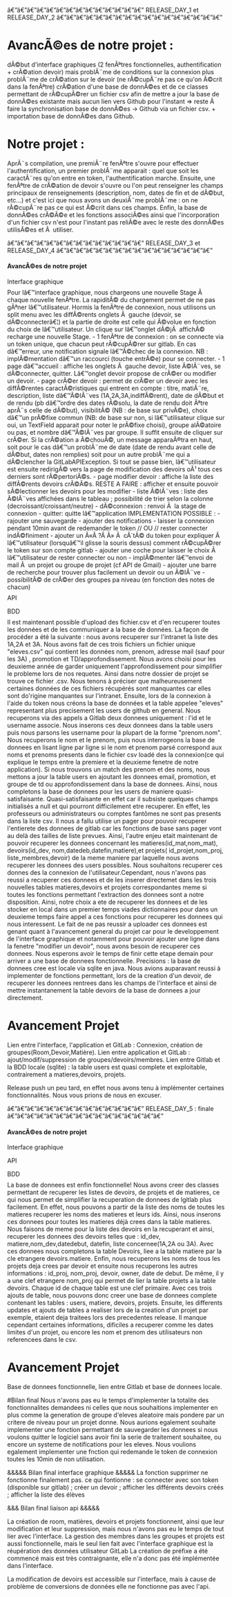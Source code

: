 
â€”â€”â€”â€”â€”â€”â€”â€”â€”â€”â€”â€”â€”â€”		RELEASE_DAY_1 et RELEASE_DAY_2   	â€”â€”â€”â€”â€”â€”â€”â€”â€”â€”â€”â€”â€”â€”â€”â€”â€”

# AvancÃ©es de notre projet :
dÃ©but d'interface graphiques (2 fenÃªtres fonctionnelles, authentification + crÃ©ation devoir) mais problÃ¨me de conditions sur la connexion plus problÃ¨me de crÃ©ation sur le devoir (ne rÃ©cupÃ¨re pas ce qu'on Ã©crit dans la fenÃªtre)
crÃ©ation d'une base de donnÃ©es et de ce classes permettant de rÃ©cupÃ©rer un fichier csv afin de mettre a jour la base de donnÃ©es existante mais aucun lien vers Github pour l'instant => reste Ã  faire la synchronisation base de donnÃ©es -> Github via un fichier csv. + importation base de donnÃ©es dans Github.

# Notre projet :
AprÃ¨s compilation, une premiÃ¨re fenÃªtre s'ouvre pour effectuer l'authentification, un premier problÃ¨me apparait : quel que soit les caractÃ¨res qu'on entre en token, l'authentification marche. Ensuite, une fenÃªtre de crÃ©ation de devoir s'ouvre ou l'on peut renseigner les champs principaux de renseignements (description, nom, dates de fin et de dÃ©but, etc...) et c'est ici que nous avons un deuxiÃ¨me problÃ¨me : on ne rÃ©cupÃ¨re pas ce qui est Ã©crit dans ces champs. Enfin, la base de donnÃ©es crÃ©Ã©e et les fonctions associÃ©es ainsi que l'incorporation d'un fichier csv n'est pour l'instant pas reliÃ©e avec le reste des donnÃ©es utilisÃ©es et Ã  utiliser.


â€”â€”â€”â€”â€”â€”â€”â€”â€”â€”â€”â€”â€”â€”		RELEASE_DAY_3 et RELEASE_DAY_4		â€”â€”â€”â€”â€”â€”â€”â€”â€”â€”â€”â€”â€”â€”â€”â€”

#### 	 AvancÃ©es de notre projet	####
$$$$ Interface graphique $$$$
Pour lâ€™interface graphique, nous chargeons une nouvelle Stage Ã  chaque nouvelle fenÃªtre. La rapiditÃ© du chargement permet de ne pas gÃªner lâ€™utilisateur. Hormis la fenÃªtre de connexion, nous utilisons un split menu avec les diffÃ©rents onglets Ã  gauche (devoir, se dÃ©connecterâ€¦) et la partie de droite est celle qui Ã©volue en fonction du choix de lâ€™utilisateur.
Un clique sur lâ€™onglet dÃ©jÃ  affichÃ© recharge une nouvelle Stage.
	- 1 fenÃªtre de connexion : on se connecte via un token unique, que chacun peut rÃ©cupÃ©rer sur gitlab. En cas dâ€™erreur, une notification signale lâ€™Ã©chec de la connexion. NB : implÃ©mentation dâ€™un raccourci (touche entrÃ©e) pour se connecter. 
	- 1 page dâ€™accueil : affiche les onglets Ã  gauche devoir, liste Ã©lÃ¨ves, se dÃ©connecter, quitter. Lâ€™onglet devoir propose de crÃ©er ou modifier un devoir.
	- page crÃ©er devoir : permet de crÃ©er un devoir avec les diffÃ©rentes caractÃ©ristiques qui entrent en compte : titre, matiÃ¨re, description, liste dâ€™Ã©lÃ¨ves (1A,2A,3A,indiffÃ©rent), date de dÃ©but et de rendu (pb dâ€™ordre des dates rÃ©solu, la date de rendu doit Ãªtre aprÃ¨s celle de dÃ©but), visibilitÃ© (NB : de base sur privÃ©e), choix dâ€™un prÃ©fixe commun (NB: de base sur non, si lâ€™utilisateur clique sur oui, un TextField apparait pour noter le prÃ©fixe choisi), groupe alÃ©atoire ou pas, et nombre dâ€™Ã©lÃ¨ves par groupe. Il suffit ensuite de cliquer sur crÃ©er. Si la crÃ©ation a Ã©chouÃ©, un message apparaÃ®tra en haut, soit pour le cas dâ€™un problÃ¨me de date (date de rendu avant celle de dÃ©but, dates non remplies) soit pour un autre problÃ¨me qui a dÃ©clencher la GitLabAPIException. Si tout se passe bien, lâ€™utilisateur est ensuite redirigÃ© vers la page de modification des devoirs oÃ¹ tous ces derniers sont rÃ©pertoriÃ©s.
	- page modifier devoir : affiche la liste des diffÃ©rents devoirs crÃ©Ã©s. RESTE A FAIRE : afficher et ensuite pouvoir sÃ©lectionner les devoirs pour les modifier
	- liste Ã©lÃ¨ves : liste des Ã©lÃ¨ves affichées dans le tableau ; possibilité de trier selon la colonne (decroissant/croissant/neutre)
	- dÃ©connexion : renvoi Ã  la stage de connexion
	- quitter: quitte lâ€™application 
IMPLEMENTATION POSSIBLE :
	- rajouter une sauvegarde
	- ajouter des notifications 
	- laisser la connexion pendant 10min avant de redemander le token // OU // rester connecter indÃ©finiment
	- ajouter un Â«Â ?Â Â» Ã  cÃ´tÃ© du token pour expliquer Ã  lâ€™utilisateur (lorsquâ€™il glisse la souris dessus) comment rÃ©cupÃ©rer le token sur son compte gitlab 
	- ajouter une coche pour laisser le choix Ã  lâ€™utilisateur de rester connecter ou non
	- implÃ©menter lâ€™envoi de mail Ã  un projet ou groupe de projet (cf API de Gmail)
	- ajouter une barre de recherche pour trouver plus facilement un devoir ou un Ã©lÃ¨ve
	- possibilitÃ© de crÃ©er des groupes pa niveau (en fonction des notes de chacun)
$$$$ API $$$$


$$$$ BDD $$$$
Il est maintenant possible d'upload des fichier.csv et d'en recuperer toutes les données et de les communiquer a la base de données. La façon de procéder a été la suivante : nous avons recuperer sur l'intranet la liste des 1A,2A et 3A. Nous avons fait de ces trois fichiers un fichier unique "eleves.csv" qui contient les données nom, prenom, adresse mail (sauf pour les 3A) , promotion et TD/approfondissement. Nous avons choisi pour les deuxieme année de garder uniquement l'approfondissement pour simplifier le probleme lors de nos requetes. Ainsi dans notre dossier de projet se trouve ce fichier .csv. Nous tenons à préciser que malheureusement certaines données de ces fichiers récupérés sont manquantes car elles sont do'rigine manquantes sur l'intranet.
Ensuite, lors de la connexion à l'aide du token nous créons la base de données et la table appelee "eleves" representant plus precisement les users de github en general. Nous recuperons via des appels a Gitlab deux donnees uniquement : l'id et le username associe. Nous inserons ces deux donnees dans la table users puis nous parsons les username pour la plupart de la forme "prenom.nom". Nous recuperons le nom et le prenom, puis nous interrogeons la base de donnees en lisant ligne par ligne si le nom et prenom parsé correspond aux noms et prenoms presents dans le fichier csv loadé des la connexion(ce qui explique le temps entre la premiere et la deuxieme fenetre de notre application). Si nous trouvons un match des prenom et des noms, nous mettons a jour la table users en ajoutant les donnees email, promotion, et groupe de td ou approfondissement dans la base de donnees. Ainsi, nous completons la base de donnees pour les users de maniere quasi-satisfaisante. Quasi-satisfaisante en effet car il subsiste quelques champs initialisés a null et qui pourront difficilement etre recuperer. En effet, les professeurs ou administrateurs ou comptes fantômes ne sont pas presents dans la liste csv. Il nous a fallu utilise un pager pour pouvoir recuperer l'entierete des donnees de gitlab car les fonctions de base sans pager vont au delà des tailles de liste prevues.
Ainsi, l'autre enjeu etait maintenant de pouvoir recuperer les donnees concernant les matieres(id_mat,nom_mat), devoirs(id_dev, nom,datedeb,datefin,matiere),et projets( id_projet,nom_proj, liste_membres,devoir) de la meme maniere par laquelle nous avons recuperer les donnees des users possibles. Nous souhaitons recuperer ces donnes des la connexion de l'utilisateur.Cependant, nous n'avons pas reussi a recuperer ces donnees et de les inserer directemet dans les trois nouvelles tables matieres,devoirs et projets correspondantes meme si toutes les fonctions permettant l'extraction des donnees sont a notre disposition. Ainsi, notre choix a ete de recuperer les donnees et de les stocker en local dans un premier temps viades dictionnaires pour dans un deuxieme temps faire appel a ces fonctions pour recuperer les donnees qui nous interessent. 
Le fait de ne pas reussir a uploader ces donnees est genant quant à l'avancement general du projet car pour le developpement de l'interface graphique et notamment pour pouvoir ajouter une ligne dans la fenetre "modifier un devoir", nous avons besoin de recuperer ces donnees. Nous esperons avoir le temps de finir cette etape demain pour arriver a une base de donnees fonctionnelle.
Precisions : la base de donnees cree est locale via sqlite en java. 
Nous avions auparavant reussi à implementer de fonctions permettant, lors de la creation d'un devoir, de recuperer les donnees rentrees dans les champs de l'interface et ainsi de mettre instantanement la table devoirs de la base de donnees a jour directement.

# Avancement Projet

Lien entre l'interface, l'application et GitLab : Connexion, création de groupes(Room,Devoir,Matière).
Lien entre application et GitLab : ajout/modif/suppression de groupes/devoirs/membres.
Lien entre Gitlab et la BDD locale (sqlite) : la table users est quasi complete et exploitable, contrairement a matieres,devoirs, projets.

Release push un peu tard, en effet nous avons tenu à implémenter certaines fonctionnalités. Nous vous prions de nous en excuser.




â€”â€”â€”â€”â€”â€”â€”â€”â€”â€”â€”â€”â€”â€”		RELEASE_DAY_5 : finale
â€”â€”â€”â€”â€”â€”â€”â€”â€”â€”â€”â€”â€”â€”â€”â€”

#### 	 AvancÃ©es de notre projet	####
$$$$ Interface graphique $$$$


$$$$ API $$$$



$$$$ BDD $$$$
La base de donnees est enfin fonctionnelle! Nous avons creer des classes permettant de recuperer les listes de devoirs, de projets et de matieres, ce qui nous permet de simplifier la recuperation de donnees de lgitlab plus facilement. En effet, nous pouvons a partir de la liste des noms de toutes les matieres recuperer les noms des matieres et leurs ids. Ainsi, nous inserons ces donnees pour toutes les matieres déjà crees dans la table matieres. Nous faisons de meme pour la liste des devoirs en la recuperant et ainsi, recuperer les donnees des devoirs telles que : id_dev, matiere,nom_dev,datedebut, datefin, liste concernee(1A,2A ou 3A). Avec ces donnees nous completons la table Devoirs, liee a la table matiere par la cle etrangere devoirs.matiere. Enfin, nous recuperons les noms de tous les projets deja crees par devoir et ensuite nous recuperons les autres informations : id_proj, nom_proj, devoir, owner, date de debut. De même, il y a une clef etrangere nom_proj qui permet de lier la table projets a la table devoirs. Chaque id de chaque table est une clef primaire. Avec ces trois ajouts de table, nous pouvons donc creer une base de donnees complete contenant les tables : users, matiere, devoirs, projets. Ensuite, les differents updates et ajouts de tables a realiser lors de la creation d'un projet par exemple, etaient deja traitees lors des precedentes release. Il manque cependant certaines informations, dificiles a recuperer comme les dates limites d'un projet, ou encore les nom et prenom des utilisateurs non referencees dans le csv.



# Avancement Projet
Base de donnees fonctionnelle, lien entre Gitlab et base de donnees locale.




#Bilan final
Nous n'avons pas eu le temps d'implementer la totalite des fonctionnalites demandees ni celles que nous souhaitions implementer en plus comme la generation de groupe d'eleves aleatoire mais pondere par un critere de niveau pour un projet donne.
Nous aurions egalement souhaite implementer une fonction permettant de sauvegarder les donnees si nous voulons quitter le logiciel sans avoir fini la serie de traitement souhaitee, ou encore un systeme de notifications pour les eleves. Nous voulions egalement implementer une fnction qui redemande le token de connexion toutes les 10min de non utilisation. 

&&&&& 	Bilan final interface graphique 	&&&&&
La fonction supprimer ne fonctionne finalement pas.
ce qui fontionne : se connecter avec son token (disponible sur gitlab) ; créer un devoir ; afficher les différents devoirs créés ; afficher la liste des élèves

&&& Bilan final liaison api &&&&&

La création de room, matières, devoirs et projets fonctionnent, ainsi que leur modification et leur suppression, mais nous n'avons pas eu le temps de tout lier avec l'interface. La gestion des membres dans les groupes et projets est aussi fonctionnelle, mais le seul lien fait avec l'interface graphique est la réupération des données utilisateur GitLab
La création de préfixe a été commencé mais est très contraignante, elle n'a donc pas été implémentée dans l'interface.

La modification de devoirs est accessible sur l'interface, mais à cause de problème de conversions de données elle ne fonctionne pas avec l'api.

